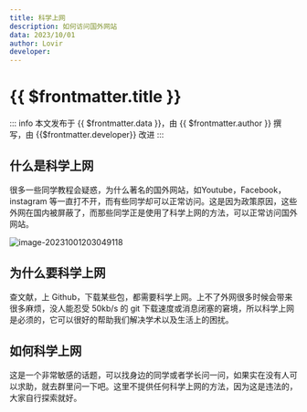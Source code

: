 ```yaml
---
title: 科学上网
description: 如何访问国外网站
data: 2023/10/01
author: Lovir
developer: 
---
```


# {{ $frontmatter.title }}

::: info
本文发布于 {{ $frontmatter.data }}，由 {{ $frontmatter.author }} 撰写<span v-if=" $frontmatter.developer != null">，由 {{$frontmatter.developer}} 改进</span>
:::

## 什么是科学上网

很多一些同学教程会疑惑，为什么著名的国外网站，如Youtube，Facebook，instagram 等一直打不开，而有些同学却可以正常访问。这是因为政策原因，这些外网在国内被屏蔽了，而那些同学正是使用了科学上网的方法，可以正常访问国外网站。

![image-20231001203049118](https://cdn.lovir.cn//IMAGE/202404061606334.png)

## 为什么要科学上网

查文献，上 Github，下载某些包，都需要科学上网。上不了外网很多时候会带来很多麻烦，没人能忍受 50kb/s 的 git 下载速度或消息闭塞的窘境，所以科学上网是必须的，它可以很好的帮助我们解决学术以及生活上的困扰。

## 如何科学上网

这是一个非常敏感的话题，可以找身边的同学或者学长问一问，如果实在没有人可以求助，就去群里问一下吧。这里不提供任何科学上网的方法，因为这是违法的，大家自行探索就好。